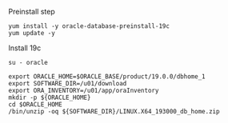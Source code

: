 
Preinstall step
```
yum install -y oracle-database-preinstall-19c
yum update -y
```

Install 19c
```
su - oracle
```

```
export ORACLE_HOME=$ORACLE_BASE/product/19.0.0/dbhome_1
export SOFTWARE_DIR=/u01/download
export ORA_INVENTORY=/u01/app/oraInventory
mkdir -p ${ORACLE_HOME}
cd $ORACLE_HOME
/bin/unzip -oq ${SOFTWARE_DIR}/LINUX.X64_193000_db_home.zip
```
